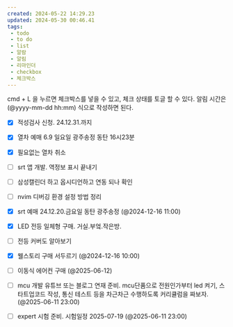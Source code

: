 ```yaml
---
created: 2024-05-22 14:29.23
updated: 2024-05-30 00:46.41
tags:
 - todo
 - to do
 - list
 - 알람
 - 알림
 - 리마인더
 - checkbox
 - 체크박스
---
```


cmd + L 을 누르면 체크박스를 넣을 수 있고, 체크 상태를 토글 할 수 있다.
알림 시간은 (@yyyy-mm-dd hh:mm) 식으로 작성하면 된다.

- [x] 적성검사 신청. 24.12.31.까지
- [x] 열차 예매 6.9 일요일 광주송정 동탄 16시23분
- [x] 필요없는 열차 취소
- [ ] srt 앱 개발. 역정보 표시 끝내기
- [ ] 삼성캘린더 하고 옵시디언하고 연동 되나 확인

- [ ] nvim 디버깅 환경 설정 방법 정리
- [x] srt 예매 24.12.20.금요일 동탄 광주송정 (@2024-12-16 11:00)
- [x] LED 전등 일체형 구매. 거실.부엌.작은방.
- [ ] 전등 커버도 알아보기
- [x] 웰스토리 구매 서두르기 (@2024-12-16 10:00)
- [ ] 이동식 에어컨 구매 (@2025-06-12)
- [ ] mcu 개발 유튜브 또는 블로그 연재 준비.  mcu단품으로 전원인가부터 led 켜기, 스타트업코드 작성, 통신 테스트 등을 차근차근 수행하도록 커리큘럼을 짜보자. (@2025-06-11 23:00)
- [ ] expert 시험 준비. 시험일정 2025-07-19 (@2025-06-11 23:00)



